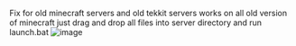 Fix for old minecraft servers and old tekkit servers works on all old version of minecraft just drag and drop all files into server directory and run launch.bat
![image](https://github.com/user-attachments/assets/a66ee0fb-c2cc-42d9-a8d2-367eb729f26b)
